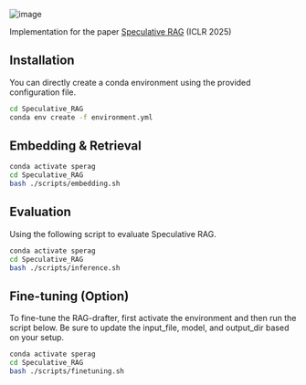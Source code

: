 ![image](https://github.com/user-attachments/assets/eb1baddd-4903-431e-b352-44d5d57784d2)

Implementation for the paper [Speculative RAG](https://arxiv.org/abs/2407.08223) (ICLR 2025)

## Installation
You can directly create a conda environment using the provided configuration file.
```bash
cd Speculative_RAG
conda env create -f environment.yml
```

## Embedding & Retrieval
```bash
conda activate sperag
cd Speculative_RAG
bash ./scripts/embedding.sh
```

## Evaluation
Using the following script to evaluate Speculative RAG.
```bash
conda activate sperag
cd Speculative_RAG
bash ./scripts/inference.sh
```

## Fine-tuning (Option)
To fine-tune the RAG-drafter, first activate the environment and then run the script below. Be sure to update the input_file, model, and output_dir based on your setup.
```bash
conda activate sperag
cd Speculative_RAG
bash ./scripts/finetuning.sh
```
